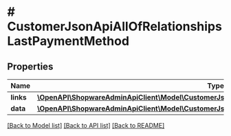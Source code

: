 # # CustomerJsonApiAllOfRelationshipsLastPaymentMethod

## Properties

Name | Type | Description | Notes
------------ | ------------- | ------------- | -------------
**links** | [**\OpenAPI\ShopwareAdminApiClient\Model\CustomerJsonApiAllOfRelationshipsLastPaymentMethodLinks**](CustomerJsonApiAllOfRelationshipsLastPaymentMethodLinks.md) |  | [optional]
**data** | [**\OpenAPI\ShopwareAdminApiClient\Model\CustomerJsonApiAllOfRelationshipsLastPaymentMethodData**](CustomerJsonApiAllOfRelationshipsLastPaymentMethodData.md) |  | [optional]

[[Back to Model list]](../../README.md#models) [[Back to API list]](../../README.md#endpoints) [[Back to README]](../../README.md)
